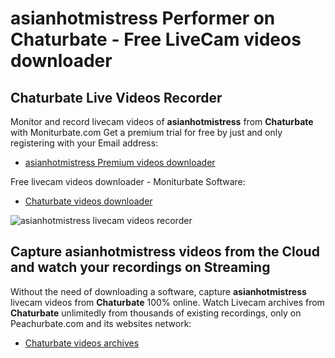 # asianhotmistress Performer on Chaturbate - Free LiveCam videos downloader

## Chaturbate Live Videos Recorder

Monitor and record livecam videos of **asianhotmistress** from **Chaturbate** with Moniturbate.com
Get a premium trial for free by just and only registering with your Email address:
* [asianhotmistress Premium videos downloader](https://moniturbate.com/request-demo-licence-key.html)

Free livecam videos downloader - Moniturbate Software:
* [Chaturbate videos downloader](https://moniturbate.com/moniturbate-download-software.html)

![asianhotmistress livecam videos recorder](https://peachurnet.com/templates/moniturbate-software.png)


## Capture asianhotmistress videos from the Cloud and watch your recordings on Streaming

Without the need of downloading a software, capture **asianhotmistress** livecam videos from **Chaturbate** 100% online.
Watch Livecam archives from **Chaturbate** unlimitedly from thousands of existing recordings, only on Peachurbate.com and its websites network:
* [Chaturbate videos archives](https://peachurnet.com/)